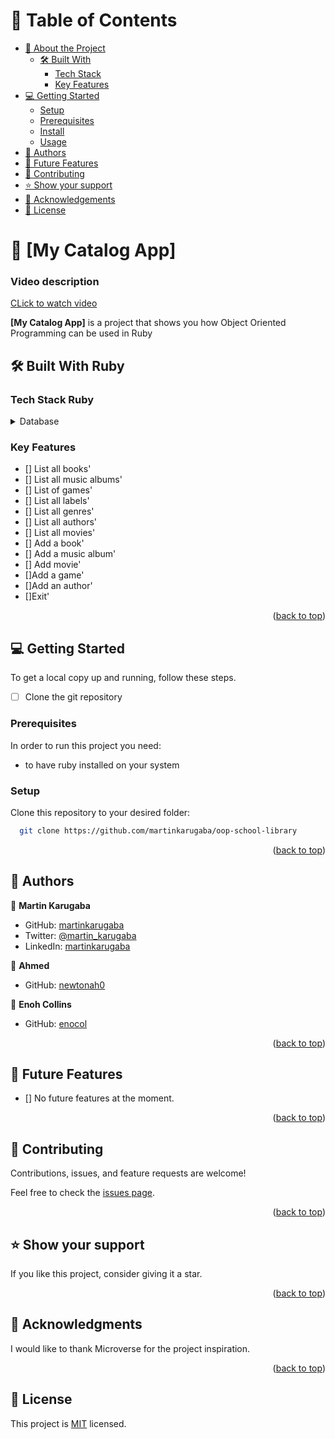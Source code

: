 # 📗 Table of Contents

- [📖 About the Project](#about-project)
  - [🛠 Built With](#built-with)
    - [Tech Stack](#tech-stack)
    - [Key Features](#key-features)
- [💻 Getting Started](#getting-started)
  - [Setup](#setup)
  - [Prerequisites](#prerequisites)
  - [Install](#install)
  - [Usage](#usage)
- [👥 Authors](#authors)
- [🔭 Future Features](#future-features)
- [🤝 Contributing](#contributing)
- [⭐️ Show your support](#support)
- [🙏 Acknowledgements](#acknowledgements)
- [📝 License](#license)

# 📖 [My Catalog App] <a name="about-project"></a>

### Video description

[CLick to watch video](https://drive.google.com/file/d/1YLngZXukysB0ou5tGQvS_QXsk7qR7OG9/view?usp=sharing)

**[My Catalog App]** is a project that shows you how Object Oriented Programming can be used in Ruby

## 🛠 Built With <a name="built-with">Ruby</a>

### Tech Stack <a name="tech-stack">Ruby</a>

<details>
<summary>Database</summary>
  <ul>
    <li><a href="https://www.ruby-doc.org/">Ruby</a></li>
  </ul>
</details>

### Key Features <a name="key-features"></a>

- [] List all books'
- [] List all music albums'
- [] List of games'
- [] List all labels'
- [] List all genres'
- [] List all authors'
- [] List all movies'
- [] Add a book'
- [] Add a music album'
- [] Add movie'
- []Add a game'
- []Add an author'
- []Exit'

<p align="right">(<a href="#readme-top">back to top</a>)</p>

## 💻 Getting Started <a name="getting-started"></a>

To get a local copy up and running, follow these steps.

- [ ] Clone the git repository

### Prerequisites

In order to run this project you need:

- to have ruby installed on your system

### Setup

Clone this repository to your desired folder:

```sh
  git clone https://github.com/martinkarugaba/oop-school-library
```

<p align="right">(<a href="#readme-top">back to top</a>)</p>

## 👥 Authors <a name="authors"></a>

👤 **Martin Karugaba**

- GitHub: [martinkarugaba](https://github.com/martinkarugaba)
- Twitter: [@martin_karugaba](https://twitter.com/martin_karugaba)
- LinkedIn: [martinkarugaba](https://www.linkedin.com/in/martinkarugaba/)

👤 **Ahmed**

- GitHub: [newtonah0](https://github.com/newtonah0)

👤 **Enoh Collins**

- GitHub: [enocol](https://github.com/enocol)

<p align="right">(<a href="#readme-top">back to top</a>)</p>

## 🔭 Future Features <a name="future-features"></a>

- [] No future features at the moment. 

<p align="right">(<a href="#readme-top">back to top</a>)</p>

## 🤝 Contributing <a name="contributing"></a>

Contributions, issues, and feature requests are welcome!

Feel free to check the [issues page](../../issues/).

<p align="right">(<a href="#readme-top">back to top</a>)</p>

## ⭐️ Show your support <a name="support"></a>

If you like this project, consider giving it a star.

<p align="right">(<a href="#readme-top">back to top</a>)</p>

## 🙏 Acknowledgments <a name="acknowledgements"></a>

I would like to thank Microverse for the project inspiration.

<p align="right">(<a href="#readme-top">back to top</a>)</p>

## 📝 License <a name="license"></a>

This project is [MIT](LICENSE) licensed.
